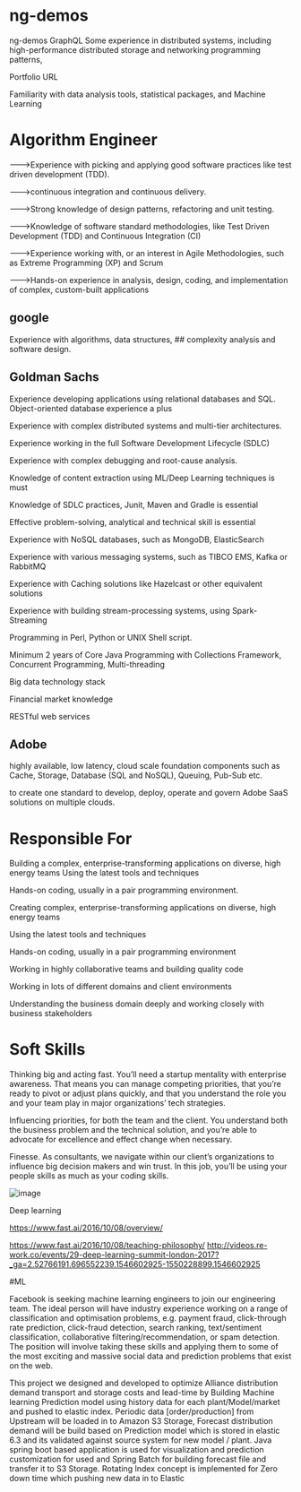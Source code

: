# ng-demos
ng-demos
GraphQL
Some experience in distributed systems, including high-performance distributed storage and networking
programming patterns,

Portfolio URL


Familiarity with data analysis tools, statistical packages, and Machine Learning
# Algorithm Engineer
--->Experience with picking and applying good software practices like test driven development (TDD).                  

--->continuous integration and continuous delivery.

--->Strong knowledge of design patterns, refactoring and unit testing.

--->Knowledge of software standard methodologies, like Test Driven Development (TDD) and Continuous Integration (CI)

--->Experience working with, or an interest in Agile Methodologies, such as Extreme Programming (XP) and Scrum

--->Hands-on experience in analysis, design, coding, and implementation of complex, custom-built applications

 ## google
 
 Experience with algorithms, data structures, ## complexity analysis and software design.
 
 ## Goldman Sachs
 
 Experience developing applications using relational databases and SQL. Object-oriented database experience a plus
 
 Experience with complex distributed systems and multi-tier architectures.
 
 Experience working in the full Software Development Lifecycle (SDLC)
 
 Experience with complex debugging and root-cause analysis.
 
 Knowledge of content extraction using ML/Deep Learning techniques is must
 
Knowledge of SDLC practices, Junit, Maven and Gradle is essential

Effective problem-solving, analytical and technical skill is essential

Experience with NoSQL databases, such as MongoDB, ElasticSearch

Experience with various messaging systems, such as TIBCO EMS, Kafka or RabbitMQ

Experience with Caching solutions like Hazelcast or other equivalent solutions

Experience with building stream-processing systems, using Spark-Streaming

Programming in Perl, Python or UNIX Shell script.

Minimum 2 years of Core Java Programming with Collections Framework, Concurrent Programming, Multi-threading

Big data technology stack

Financial market knowledge

RESTful web services

## Adobe

highly available, low latency, cloud scale foundation components such as Cache, Storage, Database (SQL and NoSQL), Queuing, Pub-Sub etc.

to create one standard to develop, deploy, operate and govern Adobe SaaS solutions on multiple clouds.
 

# Responsible For

Building a complex, enterprise-transforming applications on diverse, high energy teams Using the latest tools and techniques

Hands-on coding, usually in a pair programming environment.

Creating complex, enterprise-transforming applications on diverse, high energy teams

Using the latest tools and techniques

Hands-on coding, usually in a pair programming environment

Working in highly collaborative teams and building quality code

Working in lots of different domains and client environments

Understanding the business domain deeply and working closely with business stakeholders


# Soft Skills 

Thinking big and acting fast. You’ll need a startup mentality with enterprise awareness. That means you can manage competing priorities, that you’re ready to pivot or adjust plans quickly, and that you understand the role you and your team play in major organizations’ tech strategies.

Influencing priorities, for both the team and the client. You understand both the business problem and the technical solution, and you’re able to advocate for excellence and effect change when necessary.

Finesse. As consultants, we navigate within our client’s organizations to influence big decision makers and win trust. In this job, you’ll be using your people skills as much as your coding skills.


![image](https://user-images.githubusercontent.com/25560217/50520050-20c34480-0ae4-11e9-872b-a66681f5c06e.png)

Deep learning

https://www.fast.ai/2016/10/08/overview/


https://www.fast.ai/2016/10/08/teaching-philosophy/
http://videos.re-work.co/events/29-deep-learning-summit-london-2017?_ga=2.52766191.696552239.1546602925-1550228899.1546602925

#ML

Facebook is seeking machine learning engineers to join our engineering team. The ideal person will have industry experience working on a range of classification and optimisation problems, e.g. payment fraud, click-through rate prediction, click-fraud detection, search ranking, text/sentiment classification, collaborative filtering/recommendation, or spam detection. The position will involve taking these skills and applying them to some of the most exciting and massive social data and prediction problems that exist on the web.





This project we designed and developed to optimize Alliance distribution demand transport and storage costs and lead-time by Building Machine learning Prediction model using history data for each plant/Model/market and pushed to elastic index. Periodic data [order/production] from Upstream will be loaded in to Amazon S3 Storage, Forecast distribution demand will be build based on Prediction model which is stored in elastic 6.3 and its validated against source system for new model / plant. Java spring boot based application is used for visualization and prediction customization for used and Spring Batch for building forecast file and transfer it to S3 Storage. Rotating Index concept is implemented for Zero down time which pushing new data in to Elastic

